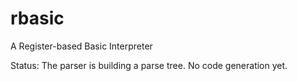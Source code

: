 # rbasic
A Register-based Basic Interpreter

Status:
The parser is building a parse tree.
No code generation yet.
